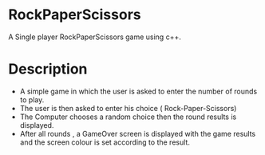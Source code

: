 # RockPaperScissors
 A Single player RockPaperScissors game using c++.

 # Description
 - A simple game in which the user is asked to enter the number of rounds to play.
 - The user is then asked to enter his choice ( Rock-Paper-Scissors)
 - The Computer chooses a random choice then the round results is displayed.
 - After all rounds , a GameOver screen is displayed with the game results and the screen colour is set according to the result.
